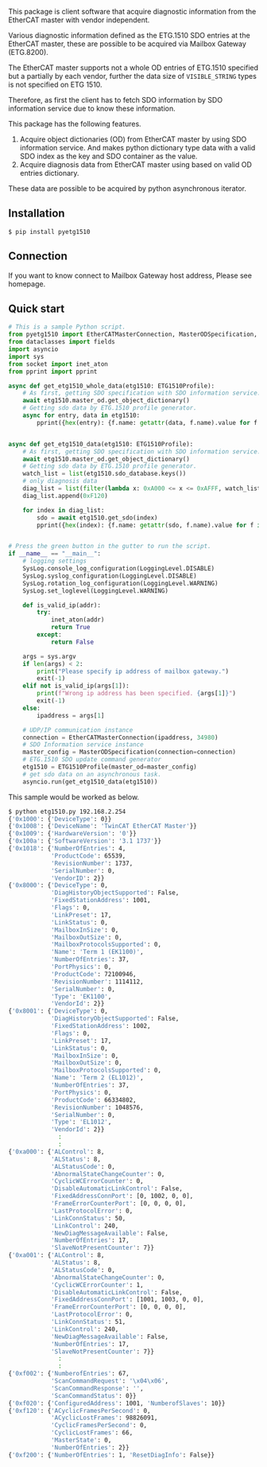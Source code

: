 This package is client software that acquire diagnostic information from the EtherCAT master with vendor independent.

Various diagnostic information defined as the ETG.1510 SDO entries at the EtherCAT master, these are possible to be acquired 
via Mailbox Gateway (ETG.8200).

The EtherCAT master supports not a whole OD entries of ETG.1510 specified but a partially by each vendor, further the data size of ``VISIBLE_STRING`` types is not specified on ETG 1510.

Therefore, as first the client has to fetch SDO information by SDO information service due to know these information.

This package has the following features.

1. Acquire object dictionaries (OD) from EtherCAT master by using SDO information service. And makes python dictionary type data with a valid SDO index as the key and SDO container as the value.
2. Acquire diagnosis data from EtherCAT master using based on valid OD entries dictionary.

These data are possible to be acquired by python asynchronous iterator.

## Installation

```shell
$ pip install pyetg1510
```

## Connection

If you want to know connect to Mailbox Gateway host address, Please see homepage.

## Quick start

``` python
# This is a sample Python script.
from pyetg1510 import EtherCATMasterConnection, MasterODSpecification, ETG1510Profile, SysLog, LoggingLevel
from dataclasses import fields
import asyncio
import sys
from socket import inet_aton
from pprint import pprint

async def get_etg1510_whole_data(etg1510: ETG1510Profile):
    # As first, getting SDO specification with SDO information service.
    await etg1510.master_od.get_object_dictionary()
    # Getting sdo data by ETG.1510 profile generator.
    async for entry, data in etg1510:
        pprint({hex(entry): {f.name: getattr(data, f.name).value for f in fields(data)}})


async def get_etg1510_data(etg1510: ETG1510Profile):
    # As first, getting SDO specification with SDO information service.
    await etg1510.master_od.get_object_dictionary()
    # Getting sdo data by ETG.1510 profile generator.
    watch_list = list(etg1510.sdo_database.keys())
    # only diagnosis data
    diag_list = list(filter(lambda x: 0xA000 <= x <= 0xAFFF, watch_list))
    diag_list.append(0xF120)

    for index in diag_list:
        sdo = await etg1510.get_sdo(index)
        pprint({hex(index): {f.name: getattr(sdo, f.name).value for f in fields(sdo)}})


# Press the green button in the gutter to run the script.
if __name__ == "__main__":
    # logging settings
    SysLog.console_log_configuration(LoggingLevel.DISABLE)
    SysLog.syslog_configuration(LoggingLevel.DISABLE)
    SysLog.rotation_log_configuration(LoggingLevel.WARNING)
    SysLog.set_loglevel(LoggingLevel.WARNING)

    def is_valid_ip(addr):
        try:
            inet_aton(addr)
            return True
        except:
            return False

    args = sys.argv
    if len(args) < 2:
        print("Please specify ip address of mailbox gateway.")
        exit(-1)
    elif not is_valid_ip(args[1]):
        print(f"Wrong ip address has been specified. {args[1]}")
        exit(-1)
    else:
        ipaddress = args[1]

    # UDP/IP communication instance
    connection = EtherCATMasterConnection(ipaddress, 34980)
    # SDO Information service instance
    master_config = MasterODSpecification(connection=connection)
    # ETG.1510 SDO update command generator
    etg1510 = ETG1510Profile(master_od=master_config)
    # get sdo data on an asynchronous task.
    asyncio.run(get_etg1510_data(etg1510))
```

This sample would be worked as below.

```bash
$ python etg1510.py 192.168.2.254
{'0x1000': {'DeviceType': 0}}
{'0x1008': {'DeviceName': 'TwinCAT EtherCAT Master'}}
{'0x1009': {'HardwareVersion': '0'}}
{'0x100a': {'SoftwareVersion': '3.1 1737'}}
{'0x1018': {'NumberOfEntries': 4,
            'ProductCode': 65539,
            'RevisionNumber': 1737,
            'SerialNumber': 0,
            'VendorID': 2}}
{'0x8000': {'DeviceType': 0,
            'DiagHistoryObjectSupported': False,
            'FixedStationAddress': 1001,
            'Flags': 0,
            'LinkPreset': 17,
            'LinkStatus': 0,
            'MailboxInSize': 0,
            'MailboxOutSize': 0,
            'MailboxProtocolsSupported': 0,
            'Name': 'Term 1 (EK1100)',
            'NumberOfEntries': 37,
            'PortPhysics': 0,
            'ProductCode': 72100946,
            'RevisionNumber': 1114112,
            'SerialNumber': 0,
            'Type': 'EK1100',
            'VendorId': 2}}
{'0x8001': {'DeviceType': 0,
            'DiagHistoryObjectSupported': False,
            'FixedStationAddress': 1002,
            'Flags': 0,
            'LinkPreset': 17,
            'LinkStatus': 0,
            'MailboxInSize': 0,
            'MailboxOutSize': 0,
            'MailboxProtocolsSupported': 0,
            'Name': 'Term 2 (EL1012)',
            'NumberOfEntries': 37,
            'PortPhysics': 0,
            'ProductCode': 66334802,
            'RevisionNumber': 1048576,
            'SerialNumber': 0,
            'Type': 'EL1012',
            'VendorId': 2}}
              :
              :
{'0xa000': {'ALControl': 8,
            'ALStatus': 8,
            'ALStatusCode': 0,
            'AbnormalStateChangeCounter': 0,
            'CyclicWCErrorCounter': 0,
            'DisableAutomaticLinkControl': False,
            'FixedAddressConnPort': [0, 1002, 0, 0],
            'FrameErrorCounterPort': [0, 0, 0, 0],
            'LastProtocolError': 0,
            'LinkConnStatus': 50,
            'LinkControl': 240,
            'NewDiagMessageAvailable': False,
            'NumberOfEntries': 17,
            'SlaveNotPresentCounter': 7}}
{'0xa001': {'ALControl': 8,
            'ALStatus': 8,
            'ALStatusCode': 0,
            'AbnormalStateChangeCounter': 0,
            'CyclicWCErrorCounter': 1,
            'DisableAutomaticLinkControl': False,
            'FixedAddressConnPort': [1001, 1003, 0, 0],
            'FrameErrorCounterPort': [0, 0, 0, 0],
            'LastProtocolError': 0,
            'LinkConnStatus': 51,
            'LinkControl': 240,
            'NewDiagMessageAvailable': False,
            'NumberOfEntries': 17,
            'SlaveNotPresentCounter': 7}}
              :
              :
{'0xf002': {'NumberofEntries': 67,
            'ScanCommandRequest': '\x04\x06',
            'ScanCommandResponse': '',
            'ScanCommandStatus': 0}}
{'0xf020': {'ConfiguredAddress': 1001, 'NumberofSlaves': 10}}
{'0xf120': {'ACyclicFramesPerSecond': 0,
            'ACyclicLostFrames': 98826091,
            'CyclicFramesPerSecond': 0,
            'CyclicLostFrames': 66,
            'MasterState': 0,
            'NumberOfEntries': 2}}
{'0xf200': {'NumberOfEntries': 1, 'ResetDiagInfo': False}}

```

